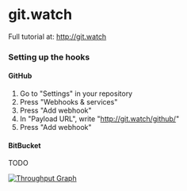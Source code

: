 # git.watch

Full tutorial at: <http://git.watch>

### Setting up the hooks

#### GitHub

1. Go to "Settings" in your repository
2. Press "Webhooks & services"
3. Press "Add webhook"
4. In "Payload URL", write "http://git.watch/github/"
5. Press "Add webhook"

#### BitBucket

TODO

[![Throughput Graph](https://graphs.waffle.io/ScalaWilliam/git.watch/throughput.svg)](https://waffle.io/ScalaWilliam/git.watch/metrics/throughput)
